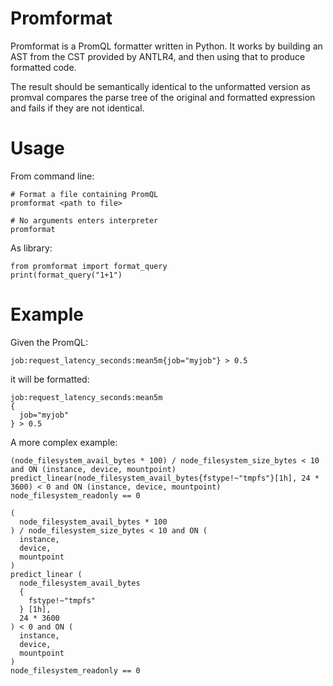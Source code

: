 # Promformat

Promformat is a PromQL formatter written in Python. It works by building an AST from the CST provided by ANTLR4, and then using that to produce formatted code.

The result should be semantically identical to the unformatted version as promval compares the parse tree of the original and formatted expression and fails if they are not identical.

# Usage

From command line:
```text
# Format a file containing PromQL
promformat <path to file>

# No arguments enters interpreter
promformat
```

As library:
```text
from promformat import format_query
print(format_query("1+1")
```

# Example

Given the PromQL:

```
job:request_latency_seconds:mean5m{job="myjob"} > 0.5
```

it will be formatted:

```
job:request_latency_seconds:mean5m
{
  job="myjob"
} > 0.5
```

A more complex example:
```text
(node_filesystem_avail_bytes * 100) / node_filesystem_size_bytes < 10 and ON (instance, device, mountpoint) predict_linear(node_filesystem_avail_bytes{fstype!~"tmpfs"}[1h], 24 * 3600) < 0 and ON (instance, device, mountpoint) node_filesystem_readonly == 0
```

```text
(
  node_filesystem_avail_bytes * 100
) / node_filesystem_size_bytes < 10 and ON (
  instance,
  device,
  mountpoint
)
predict_linear (
  node_filesystem_avail_bytes
  {
    fstype!~"tmpfs"
  } [1h],
  24 * 3600
) < 0 and ON (
  instance,
  device,
  mountpoint
)
node_filesystem_readonly == 0
```
